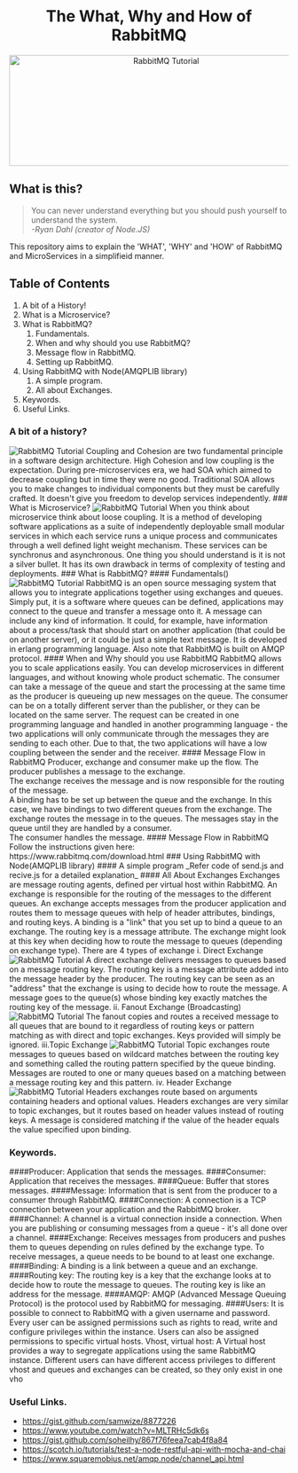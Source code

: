 <h1 align="center"> The What, Why and How of RabbitMQ</h1>

<div align="center">
    <img src="https://github.com/Shwetabh1/Of-Microservices-and-RabbitMQ/blob/master/images/1_UnYL-2r54_7AnEwQv0cVxA.png" alt="RabbitMQ Tutorial" width="550" height="200"/>
  <br>
</div>


## What is this?
> You can never understand everything but you should push yourself to understand the system.<br/>
> *-Ryan Dahl (creator of Node.JS)*

This repository aims to explain the 'WHAT', 'WHY' and 'HOW' of RabbitMQ and MicroServices in a simplifieid manner.

## Table of Contents
1. A bit of a History!
1. What is a Microservice?
1. What is RabbitMQ?
	1. Fundamentals.
	1. When and why should you use RabbitMQ?
	1. Message flow in RabbitMQ.
	1. Setting up RabbitMQ.
1. Using RabbitMQ with Node(AMQPLIB library)
	1. A simple program.
	1. All about Exchanges.
1. Keywords.
1. Useful Links.

### A bit of a history?
<img src="https://github.com/Shwetabh1/Of-Microservices-and-RabbitMQ/blob/master/images/history.jpg" alt="RabbitMQ Tutorial"/>
Coupling and Cohesion are two fundamental principle in a software design architecture. High Cohesion and low coupling is the expectation. During pre-microservices era, we had SOA which aimed to decrease coupling but in time they were no good. Traditional SOA allows you to make changes to individual components but they must be carefully crafted. It doesn't give you freedom to develop services independently.
### What is Microservice?
<img src="https://github.com/Shwetabh1/Of-Microservices-and-RabbitMQ/blob/master/images/microservice.png" alt="RabbitMQ Tutorial"/>
When you think about microservice think about loose coupling. It is a method of developing software applications as a suite of independently deployable small modular services in which each service runs a unique process and communicates through a well defined light weight mechanism. These services can be synchronus and asynchronous. One thing you should understand is it is not a silver bullet. It has its own drawback in terms of complexity of testing and deployments.
### What is RabbitMQ?
	#### Fundamentals()
	<img src="https://github.com/Shwetabh1/Of-Microservices-and-RabbitMQ/blob/master/images/exchange-main.png" alt="RabbitMQ Tutorial"/>
	RabbitMQ is an open source messaging system that allows you to integrate applications together using exchanges and queues. Simply put, it is a software where queues can be defined, applications may connect to the queue and transfer a message onto it.
	A message can include any kind of information. It could, for example, have information about a process/task that should start on another application (that could be on another server), or it could be just a simple text message. 
	It is developed in erlang programming language. Also note that RabbitMQ is built on AMQP protocol.
	#### When and Why should you use RabbitMQ
	RabbitMQ allows you to scale applications easily. You can develop microservices in different languages, and without knowing whole product schematic. 
	The consumer can take a message of the queue and start the processing at the same time as the producer is queueing up new messages on the queue. The consumer can be on a totally different server than the publisher, or they can be located on the same server. The request can be created in one programming language and handled in another programming language - the two applications will only communicate through the messages they are sending to each other. Due to that, the two applications will have a low coupling between the sender and the receiver.
	#### Message Flow in RabbitMQ
	Producer, exchange and consumer make up the flow.
	The producer publishes a message to the exchange. <br>
	The exchange receives the message and is now responsible for the routing of the message. <br>
	A binding has to be set up between the queue and the exchange. In this case, we have bindings to two different queues from the exchange. The exchange routes the message in to the queues.
	The messages stay in the queue until they are handled by a consumer. <br>
	The consumer handles the message.
	#### Message Flow in RabbitMQ
	Follow the instructions given here: https://www.rabbitmq.com/download.html
### Using RabbitMQ with Node(AMQPLIB library)
	#### A simple program
	_Refer code of send.js and recive.js for a detailed explanation_
	#### All About Exchanges
	Exchanges are message routing agents, defined per virtual host within RabbitMQ. An exchange is responsible for the routing of the messages to the different queues. An exchange accepts messages from the producer application and routes them to message queues with help of header attributes, bindings, and routing keys.
	A binding is a "link" that you set up to bind a queue to an exchange.
	The routing key is a message attribute. The exchange might look at this key when deciding how to route the message to queues (depending on exchange type).
	There are  4 types of exchange
	i.  Direct Exchange
	<img src="https://github.com/Shwetabh1/Of-Microservices-and-RabbitMQ/blob/master/images/microservice.png" alt="RabbitMQ Tutorial"/>
	A direct exchange delivers messages to queues based on a message routing key. The routing key is a message attribute added into the message header by the producer. The routing key can be seen as an "address" that the exchange is using to decide how to route the message. A message goes to the queue(s) whose binding key exactly matches the routing key of the message.
	ii. Fanout Exchange (Broadcasting)
	<img src="https://github.com/Shwetabh1/Of-Microservices-and-RabbitMQ/blob/master/images/microservice.png" alt="RabbitMQ Tutorial"/>
	The fanout copies and routes a received message to all queues that are bound to it regardless of routing keys or pattern matching as with direct and topic exchanges. Keys provided will simply be ignored.
	iii.Topic Exchange
	<img src="https://github.com/Shwetabh1/Of-Microservices-and-RabbitMQ/blob/master/images/microservice.png" alt="RabbitMQ Tutorial"/>
	Topic exchanges route messages to queues based on wildcard matches between the routing key and something called the routing pattern specified by the queue binding. Messages are routed to one or many queues based on a matching between a message routing key and this pattern.
	iv. Header Exchange
	<img src="https://github.com/Shwetabh1/Of-Microservices-and-RabbitMQ/blob/master/images/microservice.png" alt="RabbitMQ Tutorial"/>
	Headers exchanges route based on arguments containing headers and optional values. Headers exchanges are very similar to topic exchanges, but it routes based on header values instead of routing keys. A message is considered matching if the value of the header equals the value specified upon binding.

### Keywords.
####Producer: Application that sends the messages.
####Consumer: Application that receives the messages.
####Queue: Buffer that stores messages.
####Message: Information that is sent from the producer to a consumer through RabbitMQ.
####Connection: A connection is a TCP connection between your application and the RabbitMQ broker.
####Channel: A channel is a virtual connection inside a connection. When you are publishing or consuming messages from a queue - it's all done over a channel.
####Exchange: Receives messages from producers and pushes them to queues depending on rules defined by the exchange type. To receive messages, a queue needs to be bound to at least one exchange.
####Binding: A binding is a link between a queue and an exchange.
####Routing key: The routing key is a key that the exchange looks at to decide how to route the message to queues. The routing key is like an address for the message.
####AMQP: AMQP (Advanced Message Queuing Protocol) is the protocol used by RabbitMQ for messaging.
####Users: It is possible to connect to RabbitMQ with a given username and password. Every user can be assigned permissions such as rights to read, write and configure privileges within the instance. Users can also be assigned permissions to specific virtual hosts.
Vhost, virtual host: A Virtual host provides a way to segregate applications using the same RabbitMQ instance. Different users can have different access privileges to different vhost and queues and exchanges can be created, so they only exist in one vho
### Useful Links.
* https://gist.github.com/samwize/8877226
* https://www.youtube.com/watch?v=MLTRHc5dk6s
* https://gist.github.com/soheilhy/867f76feea7cab4f8a84
* https://scotch.io/tutorials/test-a-node-restful-api-with-mocha-and-chai
* https://www.squaremobius.net/amqp.node/channel_api.html


